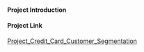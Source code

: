 #### Project Introduction

#### Project Link
[Project_Credit_Card_Customer_Segmentation](https://github.com/datalex42/Dataquest-A-Collection-of-Data-Science-Projects/blob/b76b526889818d6a99e2bfa398bb8dcf58f1051b/Project_Credit_Card_Customer_Segmentation/13_Project_Credit_Card_Customer_Segmentation.ipynb)
